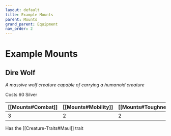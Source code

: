 ```yaml
---
layout: default
title: Example Mounts
parent: Mounts
grand_parent: Equipment
nav_order: 2
---
```

# Example Mounts

## Dire Wolf
*A massive wolf creature capable of carrying a humanoid creature*

Costs 60 Silver

| [[Mounts#Combat]] | [[Mounts#Mobility]] | [[Mounts#Toughness]] |
| ----------------------- | --------------------------- | ----------------------------- |
| 3                       | 2                           | 2                             | 

Has the [[Creature-Traits#Maul]] trait